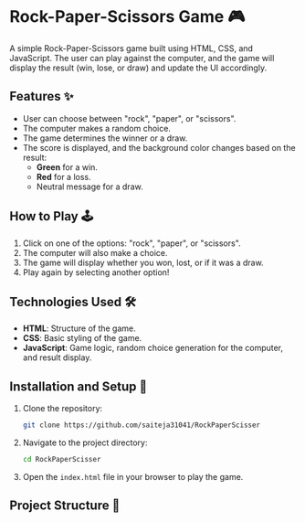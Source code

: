 # Rock-Paper-Scissors Game 🎮

A simple Rock-Paper-Scissors game built using HTML, CSS, and JavaScript. The user can play against the computer, and the game will display the result (win, lose, or draw) and update the UI accordingly.

## Features ✨

- User can choose between "rock", "paper", or "scissors".
- The computer makes a random choice.
- The game determines the winner or a draw.
- The score is displayed, and the background color changes based on the result:
  - **Green** for a win.
  - **Red** for a loss.
  - Neutral message for a draw.

## How to Play 🕹️

1. Click on one of the options: "rock", "paper", or "scissors".
2. The computer will also make a choice.
3. The game will display whether you won, lost, or if it was a draw.
4. Play again by selecting another option!

## Technologies Used 🛠️

- **HTML**: Structure of the game.
- **CSS**: Basic styling of the game.
- **JavaScript**: Game logic, random choice generation for the computer, and result display.

## Installation and Setup 🚀

1. Clone the repository:
    ```bash
    git clone https://github.com/saiteja31041/RockPaperScisser
    ```
2. Navigate to the project directory:
    ```bash
    cd RockPaperScisser
    ```
3. Open the `index.html` file in your browser to play the game.

## Project Structure 📂

